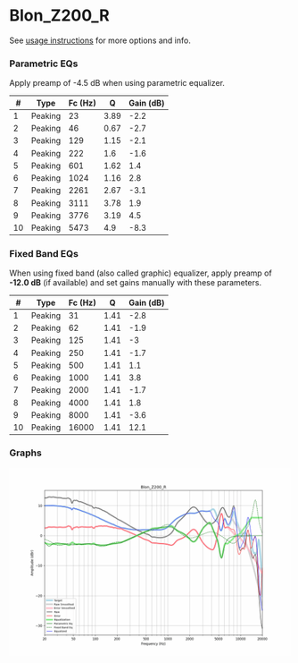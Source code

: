 # Blon_Z200_R
See [usage instructions](https://github.com/jaakkopasanen/AutoEq#usage) for more options and info.

### Parametric EQs
Apply preamp of -4.5 dB when using parametric equalizer.

|   # | Type    |   Fc (Hz) |    Q |   Gain (dB) |
|-----|---------|-----------|------|-------------|
|   1 | Peaking |        23 | 3.89 |        -2.2 |
|   2 | Peaking |        46 | 0.67 |        -2.7 |
|   3 | Peaking |       129 | 1.15 |        -2.1 |
|   4 | Peaking |       222 | 1.6  |        -1.6 |
|   5 | Peaking |       601 | 1.62 |         1.4 |
|   6 | Peaking |      1024 | 1.16 |         2.8 |
|   7 | Peaking |      2261 | 2.67 |        -3.1 |
|   8 | Peaking |      3111 | 3.78 |         1.9 |
|   9 | Peaking |      3776 | 3.19 |         4.5 |
|  10 | Peaking |      5473 | 4.9  |        -8.3 |

### Fixed Band EQs
When using fixed band (also called graphic) equalizer, apply preamp of **-12.0 dB** (if available) and set gains manually with these parameters.

|   # | Type    |   Fc (Hz) |    Q |   Gain (dB) |
|-----|---------|-----------|------|-------------|
|   1 | Peaking |        31 | 1.41 |        -2.8 |
|   2 | Peaking |        62 | 1.41 |        -1.9 |
|   3 | Peaking |       125 | 1.41 |        -3   |
|   4 | Peaking |       250 | 1.41 |        -1.7 |
|   5 | Peaking |       500 | 1.41 |         1.1 |
|   6 | Peaking |      1000 | 1.41 |         3.8 |
|   7 | Peaking |      2000 | 1.41 |        -1.7 |
|   8 | Peaking |      4000 | 1.41 |         1.8 |
|   9 | Peaking |      8000 | 1.41 |        -3.6 |
|  10 | Peaking |     16000 | 1.41 |        12.1 |

### Graphs
![](./Blon_Z200_R.png)
